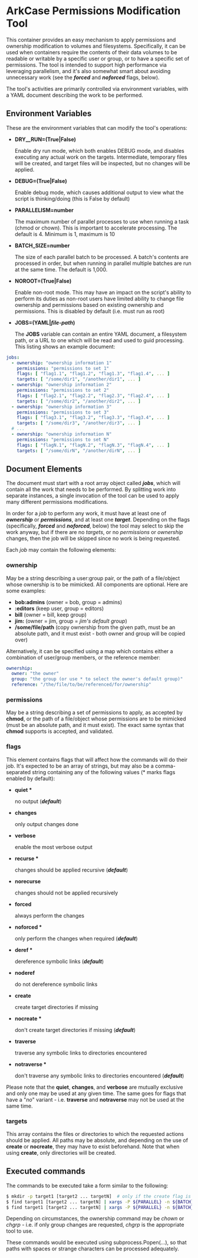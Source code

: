 # ArkCase Permissions Modification Tool

This container provides an easy mechanism to apply permissions and ownership modification to volumes and filesystems. Specifically, it can be used when containers require the contents of their data volumes to be readable or writable by a specific user or group, or to have a specific set of permissions. The tool is intended to support high performance via leveraging parallelism, and it's also somewhat smart about avoiding unnecessary work (see the ***forced*** and ***noforced*** flags, below).

The tool's activities are primarily controlled via environment variables, with a YAML document describing the work to be performed.

## Environment Variables

These are the environment variables that can modify the tool's operations:

- **DRY__RUN=(True|False)**

  Enable dry run mode, which both enables DEBUG mode, and disables executing any actual work on the targets. Intermediate, temporary files will be created, and target files will be inspected, but no changes will be applied.

- **DEBUG=(True|False)**

  Enable debug mode, which causes additional output to view what the script is thinking/doing (this is False by default)

- **PARALLELISM=number**

  The maximum number of parallel processes to use when running a task (chmod or chown). This is important to accelerate processing. The default is 4. Minimum is 1, maximum is 10

- **BATCH_SIZE=number**

  The size of each parallel batch to be processed. A batch's contents are processed in order, but when running in parallel multiple batches are run at the same time. The default is 1,000.

- **NOROOT=(True|False)**

  Enable non-root mode. This may have an impact on the script's ability to perform its duties as non-root users have limited ability to change file ownership and permissions based on existing ownership and permissions. This is disabled by default (i.e. must run as root)

- **JOBS=(YAML|*file-path*)**

  The **JOBS** variable can contain an entire YAML document, a filesystem path, or a URL to one which will be read and used to guid processing. This listing shows an example document:

```yaml
jobs:
  - ownership: "ownership information 1"
    permissions: "permissions to set 1"
    flags: [ "flag1.1", "flag1.2", "flag1.3", "flag1.4", ... ]
    targets: [ "/some/dir1", "/another/dir1", ... ]
  - ownership: "ownership information 2"
    permissions: "permissions to set 2"
    flags: [ "flag2.1", "flag2.2", "flag2.3", "flag2.4", ... ]
    targets: [ "/some/dir2", "/another/dir2", ... ]
  - ownership: "ownership information 3"
    permissions: "permissions to set 3"
    flags: [ "flag3.1", "flag3.2", "flag3.3", "flag3.4", ... ]
    targets: [ "/some/dir3", "/another/dir3", ... ]
  # ...
  - ownership: "ownership information N"
    permissions: "permissions to set N"
    flags: [ "flagN.1", "flagN.2", "flagN.3", "flagN.4", ... ]
    targets: [ "/some/dirN", "/another/dirN", ... ]
```

## Document Elements

The document must start with a root array object called ***jobs***, which will contain all the work that needs to be performed. By splitting work into separate instances, a single invocation of the tool can be used to apply many different permissions modifications.

In order for a *job* to perform any work, it must have at least one of ***ownership*** or ***permissions***, and at least one ***target***. Depending on the flags (specifically, ***forced*** and ***noforced***, below) the tool may select to skip the work anyway, but if there are no *targets*, or no *permissions* or *ownership* changes, then the job will be skipped since no work is being requested.

Each *job* may contain the following elements:

### **ownership**

May be a string describing a user:group pair, or the path of a file/object whose ownership is to be mimicked. All components are optional. Here are some examples:

- **bob:admins** (owner = bob, group = admins)
- **:editors** (keep user, group = editors)
- **bill** (owner = bill, keep group)
- **jim:** (owner = jim, group = *jim's default group*)
- **/some/file/path** (copy ownership from the given path, must be an absolute path, and it must exist - both owner and group will be copied over)

Alternatively, it can be specified using a map which contains either a combination of user/group members, or the reference member:

```yaml
ownership:
  owner: "the owner"
  group: "the group (or use * to select the owner's default group)"
  reference: "/the/file/to/be/referenced/for/ownership"
```

### **permissions**

May be a string describing a set of permissions to apply, as accepted by **chmod**, or the path of a file/object whose permissions are to be mimicked (must be an absolute path, and it must exist). The exact same syntax that **chmod** supports is accepted, and validated.

### **flags**

This element contains flags that will affect how the commands will do their job. It's expected to be an array of strings, but may also be a comma-separated string containing any of the following values (\* marks flags enabled by default):

- **quiet \***

  no output (***default***)

- **changes**

  only output changes done

- **verbose**

  enable the most verbose output

- **recurse \***

  changes should be applied recursive (***default***)

- **norecurse**

  changes should not be applied recursively

- **forced**

  always perform the changes

- **noforced \***

  only perform the changes when required (***default***)

- **deref \***

  dereference symbolic links (***default***)

- **noderef**

  do not dereference symbolic links

- **create**

  create target directories if missing

- **nocreate \***

  don't create target directories if missing (***default***)

- **traverse**

  traverse any symbolic links to directories encountered

- **notraverse \***

  don't traverse any symbolic links to directories encountered (***default***)

Please note that the **quiet**, **changes**, and **verbose** are mutually exclusive and only one may be used at any given time. The same goes for flags that have a "*no*" variant - i.e. **traverse** and **notraverse** may not be used at the same time.

### **targets**

This array contains the files or directories to which the requested actions should be applied. All paths may be absolute, and depending on the use of **create** or **nocreate**, they may have to exist beforehand. Note that when using **create**, only directories will be created.

## Executed commands

The commands to be executed take a form similar to the following:

```bash
$ mkdir -p target1 [target2 ... targetN]  # only if the create flag is given
$ find target1 [target2 ... targetN] | xargs -P ${PARALLEL} -n ${BATCH} chown-or-chgrp [flags] <ownership>
$ find target1 [target2 ... targetN] | xargs -P ${PARALLEL} -n ${BATCH} chmod [flags] <mode>
```
Depending on circumstances, the ownership command may be *chown* or *chgrp* - i.e. if only group changes are requested, *chgrp* is the appropriate tool to use.

These commands would be executed using subprocess.Popen(...), so that paths with spaces or strange characters can be processed adequately.
